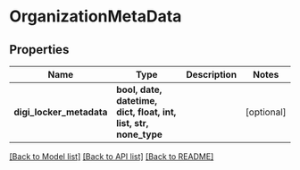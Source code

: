 # OrganizationMetaData


## Properties
Name | Type | Description | Notes
------------ | ------------- | ------------- | -------------
**digi_locker_metadata** | **bool, date, datetime, dict, float, int, list, str, none_type** |  | [optional] 

[[Back to Model list]](../README.md#documentation-for-models) [[Back to API list]](../README.md#documentation-for-api-endpoints) [[Back to README]](../README.md)


